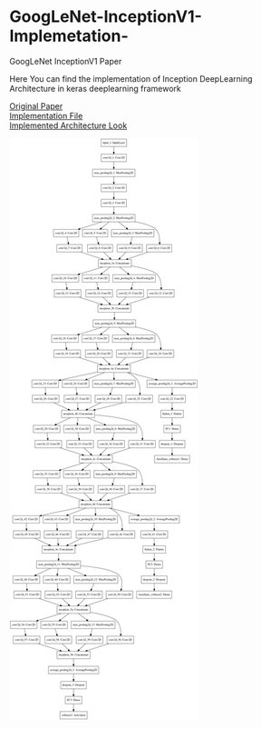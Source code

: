 # GoogLeNet-InceptionV1-Implemetation-

GoogLeNet InceptionV1 Paper 

Here You can find the implementation of Inception DeepLearning Architecture in keras deeplearning framework 

<a href="https://github.com/udaram/GoogLeNet-InceptionV1-Implemetation-/blob/master/GoogLeNet%20Paper.pdf">Original Paper</a><br>
<a href="https://github.com/udaram/GoogLeNet-InceptionV1-Implemetation-/blob/master/Inception_V1%20Implementation.ipynb">Implementation File</a><br>
<a href="https://github.com/udaram/GoogLeNet-InceptionV1-Implemetation-/blob/master/InceptionV1.png">Implemented Architecture Look</a><br>

![alt text](https://github.com/udaram/GoogLeNet-InceptionV1-Implemetation-/blob/master/InceptionV1.png)
